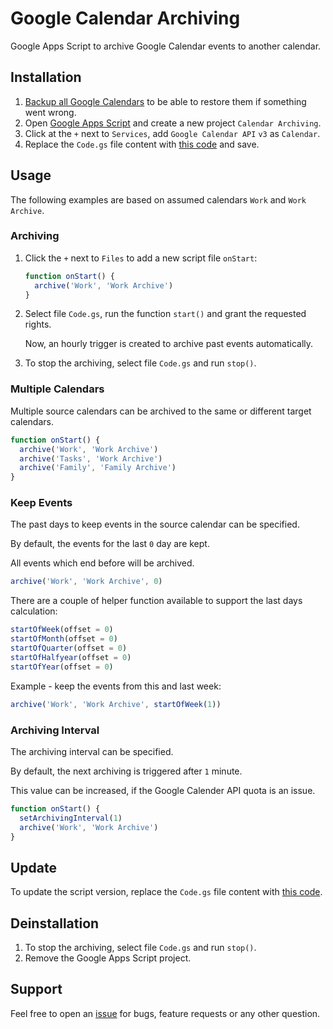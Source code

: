 # Google Calendar Archiving

Google Apps Script to archive Google Calendar events to another calendar.

## Installation

1. [Backup all Google Calendars](https://calendar.google.com/calendar/u/0/r/settings/export) to be able to restore them if something went wrong.
2. Open [Google Apps Script](https://script.google.com/) and create a new project `Calendar Archiving`.
3. Click at the `+` next to `Services`, add `Google Calendar API` `v3` as `Calendar`.
4. Replace the `Code.gs` file content with [this code](dist/Code.gs) and save.

## Usage

The following examples are based on assumed calendars `Work` and `Work Archive`.

### Archiving

1. Click the `+` next to `Files` to add a new script file `onStart`:

    ```js
    function onStart() {
      archive('Work', 'Work Archive')
    }
    ```

2. Select file `Code.gs`, run the function `start()` and grant the requested rights.

   Now, an hourly trigger is created to archive past events automatically.

3. To stop the archiving, select file `Code.gs` and run `stop()`.

### Multiple Calendars

Multiple source calendars can be archived to the same or different target calendars.

```js
function onStart() {
  archive('Work', 'Work Archive')
  archive('Tasks', 'Work Archive')
  archive('Family', 'Family Archive')
}
```

### Keep Events

The past days to keep events in the source calendar can be specified.

By default, the events for the last `0` day are kept.

All events which end before will be archived.

```js
archive('Work', 'Work Archive', 0)
```

There are a couple of helper function available to support the last days calculation:

```js
startOfWeek(offset = 0)       
startOfMonth(offset = 0)
startOfQuarter(offset = 0)
startOfHalfyear(offset = 0)
startOfYear(offset = 0)
```

Example - keep the events from this and last week:

```js
archive('Work', 'Work Archive', startOfWeek(1))
```

### Archiving Interval

The archiving interval can be specified.

By default, the next archiving is triggered after `1` minute.

This value can be increased, if the Google Calender API quota is an issue.

```js
function onStart() {
  setArchivingInterval(1)
  archive('Work', 'Work Archive')
} 
```

## Update

To update the script version, replace the `Code.gs` file content with [this code](dist/Code.gs).

## Deinstallation

1. To stop the archiving, select file `Code.gs` and run `stop()`.
2. Remove the Google Apps Script project.

## Support

Feel free to open an [issue](https://github.com/scriptPilot/google-calendar-archiving/issues) for bugs, feature requests or any other question.
